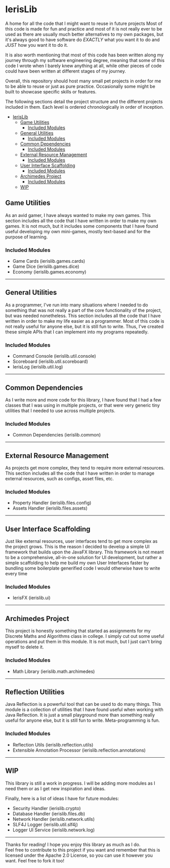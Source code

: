 # IerisLib

A home for all the code that I might want to reuse in future projects
Most of this code is made for fun and practice and most of it is not really ever
to be used as there are usually much better alternatives to my own packages, but
it's always good to have software do *EXACTLY* what you want it to do and *JUST*
how you want it to do it.

It is also worth mentioning that most of this code has been written along my
journey through my software engineering degree, meaning that some of this code I
wrote when I barely knew anything at all, while other pieces of code could have
been written at different stages of my journey.

Overall, this repository should host many small pet projects in order for me to
be able to reuse or just as pure practice. Occasionally some might be built to
showcase specific skills or features.

The following sections detail the project structure and the different projects
included in them. Each level is ordered chronologically in order of inception.

* [IerisLib](#ierislib)
  * [Game Utilities](#game-utilities)
    * [Included Modules](#included-modules)
  * [General Utilities](#general-utilities)
    * [Included Modules](#included-modules)
  * [Common Dependencies](#common-dependencies)
    * [Included Modules](#included-modules)
  * [External Resource Management](#external-resource-management)
    * [Included Modules](#included-modules)
  * [User Interface Scaffolding](#user-interface-scaffolding)
    * [Included Modules](#included-modules)
  * [Archimedes Project](#archimedes-project)
    * [Included Modules](#included-modules)
  * [WIP](#wip)

## Game Utilities

As an avid gamer, I have always wanted to make my own games. This section
includes all the code that I have written in order to make my own games. It is
not much, but it includes some components that I have found useful developing
my own mini-games, mostly text-based and for the purpose of learning.

### Included Modules

* Game Cards (ierislib.games.cards)
* Game Dice (ierislib.games.dice)
* Economy (ierislib.games.economy)

--------------------------------------------------------------------------------

## General Utilities

As a programmer, I've run into many situations where I needed to do something
that was not really a part of the core functionality of the project, but was
needed nonetheless. This section includes all the code that I have written in
order to make my life easier as a programmer. Most of this code is not really
useful for anyone else, but it is still fun to write. Thus, I've created these
simple APIs that I can implement into my programs repeatedly.

### Included Modules

* Command Console (ierislib.util.console)
* Scoreboard (ierislib.util.scoreboard)
* IerisLog (ierislib.util.log)

--------------------------------------------------------------------------------

## Common Dependencies

As I write more and more code for this library, I have found that I had a few
classes that I was using in multiple projects, or that were very generic tiny
utilities that I needed to use across multiple projects.

### Included Modules

* Common Dependencies (ierislib.common)

--------------------------------------------------------------------------------

## External Resource Management

As projects get more complex, they tend to require more external resources.
This section includes all the code that I have written in order to manage
external resources, such as configs, asset files, etc.

### Included Modules

* Property Handler (ierislib.files.config)
* Assets Handler (ierislib.files.assets)

--------------------------------------------------------------------------------

## User Interface Scaffolding

Just like external resources, user interfaces tend to get more complex as the
project grows. This is the reason I decided to develop a simple UI framework
that builds upon the JavaFX library. This framework is not meant to be a
comprehensive, all-in-one solution for UI development, but rather a simple
scaffolding to help me build my own User Interfaces faster by bundling some
boilerplate generified code I would otherwise have to write every time

### Included Modules

* IerisFX (ierislib.ui)

--------------------------------------------------------------------------------

## Archimedes Project

This project is honestly something that started as assignments for my Discrete
Maths and Algorithms class in college. I simply cut out some useful operations
and put them in this module. It is not much, but I just can't bring myself to
delete it.

### Included Modules

* Math Library (ierislib.math.archimedes)

--------------------------------------------------------------------------------

## Reflection Utilities

Java Reflection is a powerful tool that can be used to do many things. This
module is a collection of utilities that I have found useful when working with
Java Reflection. It is just a small playground more than something really useful
for anyone else, but it is still fun to write. Meta-programming is fun.

### Included Modules

* Reflection Utils (ierislib.reflection.utils)
* Extensible Annotation Processor (ierislib.reflection.annotations)

--------------------------------------------------------------------------------
## WIP

This library is still a work in progress. I will be adding more modules as I
need them or as I get new inspiration and ideas.

Finally, here is a list of ideas I have for future modules:

* Security Handler (ierislib.crypto)
* Database Handler (ierislib.files.db)
* Network Handler (ierislib.network.utils)
* SLF4J Logger (ierislib.util.slf4j)
* Logger UI Service (ierislib.network.log)

--------------------------------------------------------------------------------

Thanks for reading! I hope you enjoy this library as much as I do.  
Feel free to contribute to this project if you want and remember that this is
licensed under the Apache 2.0 License, so you can use it however you want. Feel
free to fork it too!